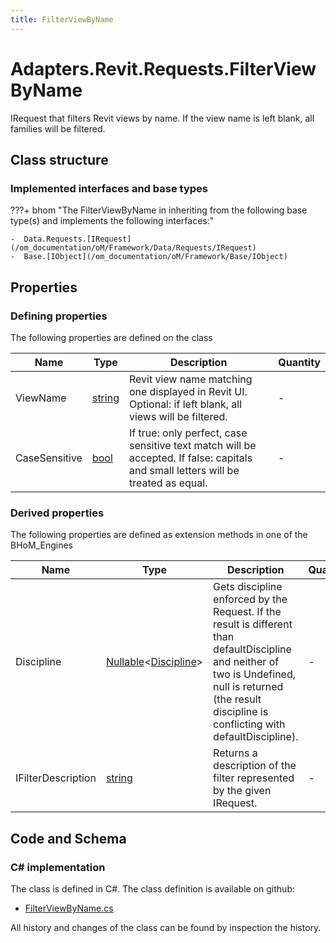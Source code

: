 ```yaml
---
title: FilterViewByName
---
```


# Adapters.Revit.Requests.FilterViewByName

IRequest that filters Revit views by name. If the view name is left blank, all families will be filtered.

## Class structure

### Implemented interfaces and base types

???+ bhom "The FilterViewByName in inheriting from the following base type(s) and implements the following interfaces:"

    -  Data.Requests.[IRequest](/om_documentation/oM/Framework/Data/Requests/IRequest)
    -  Base.[IObject](/om_documentation/oM/Framework/Base/IObject)


## Properties



### Defining properties

The following properties are defined on the class

| Name             | Type             | Description      | Quantity         |
|------------------|------------------|------------------|------------------|
| ViewName | [string](https://learn.microsoft.com/en-us/dotnet/api/System.String?view=netstandard-2.0) | Revit view name matching one displayed in Revit UI. Optional: if left blank, all views will be filtered. | - |
| CaseSensitive | [bool](https://learn.microsoft.com/en-us/dotnet/api/System.Boolean?view=netstandard-2.0) | If true: only perfect, case sensitive text match will be accepted. If false: capitals and small letters will be treated as equal. | - |


### Derived properties

The following properties are defined as extension methods in one of the BHoM_Engines

| Name             | Type             | Description      | Quantity         | Engine           |
|------------------|------------------|------------------|------------------|------------------|
| Discipline | [Nullable](https://learn.microsoft.com/en-us/dotnet/api/System.Nullable-1?view=netstandard-2.0)&lt;[Discipline](/om_documentation/oM/Adapter/Adapters/Revit/Enums/Discipline)&gt; | Gets discipline enforced by the Request. If the result is different than defaultDiscipline and neither of two is Undefined, null is returned (the result discipline is conflicting with defaultDiscipline). | - | Revit_Engine |
| IFilterDescription | [string](https://learn.microsoft.com/en-us/dotnet/api/System.String?view=netstandard-2.0) | Returns a description of the filter represented by the given IRequest. | - | Revit_Engine |


## Code and Schema

### C# implementation

The class is defined in C#. The class definition is available on github:

- [FilterViewByName.cs](https://github.com/BHoM/Revit_Toolkit/blob/develop/Revit_oM/Requests/FilterViewByName.cs)

All history and changes of the class can be found by inspection the history.

